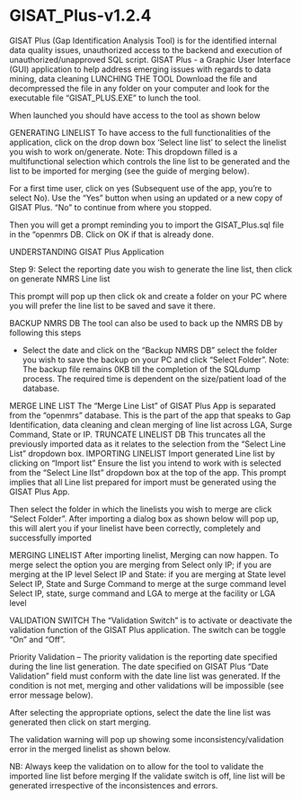 # GISAT_Plus-v1.2.4
GISAT Plus (Gap Identification Analysis Tool) is for the identified internal data quality issues, unauthorized access to the backend and execution of unauthorized/unapproved SQL script. GISAT Plus - a Graphic User Interface (GUI) application to help address emerging issues with regards to data mining, data cleaning
LUNCHING THE TOOL
Download the file and decompressed the file in any folder on your computer and look for the executable file “GISAT_PLUS.EXE” to lunch the tool.

When launched you should have access to the tool as shown below 








GENERATING LINELIST
To have access to the full functionalities of the application, click on the drop down box ‘Select line list’ to select the linelist you wish to work on/generate.
Note: This dropdown filled is a multifunctional selection which controls the line list to be generated and the list to be imported for merging (see the guide of merging below).
 
For a first time user, click on yes (Subsequent use of the app, you’re to select No).
Use the “Yes” button when using an updated or a new copy of GISAT Plus.
“No” to continue from where you stopped.




Then you will get a prompt reminding you to import the GISAT_Plus.sql file in the “openmrs DB. Click on OK if that is already done.





UNDERSTANDING GISAT Plus Application



















Step 9: Select the reporting date you wish to generate the line list, then click on generate NMRS Line list   
     
This prompt will pop up then click ok and create a folder on your PC where you will prefer the line list to be saved and save it there.

BACKUP NMRS DB
The tool can also be used to back up the NMRS DB by following this steps
-	Select the date and click on the “Backup NMRS DB” select the folder you wish to save the backup on your PC and click “Select Folder”.
Note: The backup file remains 0KB till the completion of the SQLdump process. The required time is dependent on the size/patient load of the database.
    


MERGE LINE LIST
The “Merge Line List” of GISAT Plus App is separated from the “openmrs” database. This is the part of the app that speaks to Gap Identification, data  cleaning and clean merging of line list across LGA, Surge Command, State or IP.
TRUNCATE LINELIST DB
This truncates all the previously imported data as it relates to the selection from the “Select Line List” dropdown box.
IMPORTING LINELIST
Import generated Line list by clicking on “Import list”
Ensure the list you intend to work with is selected from the “Select Line lIst” dropdown box at the top of the app. 
This prompt implies that all Line list prepared for import must be generated using the GISAT Plus App.






Then select the folder in which the linelists you wish to merge are click “Select Folder”. After importing a dialog box as shown below will pop up, this will alert you if your linelist have been correctly, completely and successfully imported



MERGING LINELIST
After importing linelist, Merging can now happen. To merge select the option you are merging from
Select only IP; if you are merging at the IP level
Select IP and State: if you are merging at State level
Select IP, State and Surge Command to merge at the surge command level
Select IP, state, surge command and LGA to merge at the facility or LGA level
 
VALIDATION SWITCH
The “Validation Switch” is to activate or deactivate the validation function of the GISAT Plus application. The switch can be toggle “On” and “Off”.




Priority Validation – The priority validation is the reporting date specified during the line list generation. The date specified on GISAT Plus “Date Validation” field must conform with the date line list was generated. If the condition is not met, merging and other validations will be impossible (see error message below).



After selecting the appropriate options, select the date the line list was generated then click on start merging.

The validation warning will pop up showing some inconsistency/validation error in the merged linelist as shown below.
 
NB: Always keep the validation on to allow for the tool to validate the imported line list before merging
If the validate switch is off, line list will be generated irrespective of the inconsistences and errors.
